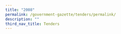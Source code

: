 ```yaml
---
title: "2008"
permalink: /government-gazette/tenders/permalink/
description: ""
third_nav_title: Tenders
---
```

